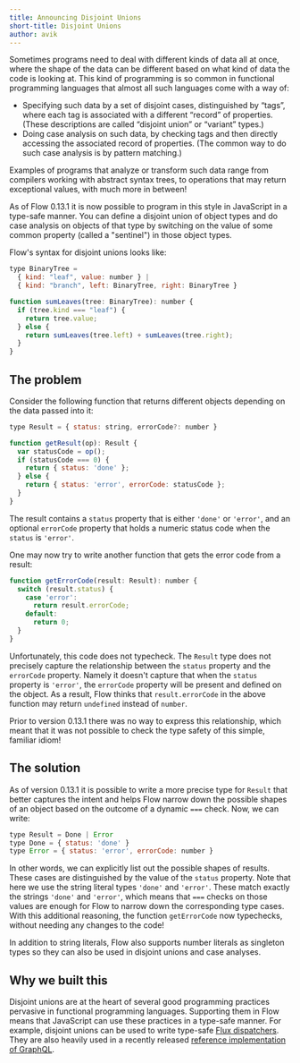 ```yaml
---
title: Announcing Disjoint Unions
short-title: Disjoint Unions
author: avik
---
```


Sometimes programs need to deal with different kinds of data all at once, where the shape of the data can be different based on what kind of data the code is looking at. This kind of programming is so common in functional programming languages that almost all such languages come with a way of:

* Specifying such data by a set of disjoint cases, distinguished by “tags”, where each tag is associated with a different “record” of properties. (These descriptions are called “disjoint union” or “variant” types.)
* Doing case analysis on such data, by checking tags and then directly accessing the associated record of properties. (The common way to do such case analysis is by pattern matching.)

Examples of programs that analyze or transform such data range from compilers working with abstract syntax trees, to operations that may return exceptional values,  with much more in between!

As of Flow 0.13.1 it is now possible to program in this style in JavaScript in a type-safe manner. You can define a disjoint union of object types and do case analysis on objects of that type by switching on the value of some common property (called a "sentinel") in those object types.

Flow's syntax for disjoint unions looks like:

```javascript
type BinaryTree =
  { kind: "leaf", value: number } |
  { kind: "branch", left: BinaryTree, right: BinaryTree }

function sumLeaves(tree: BinaryTree): number {
  if (tree.kind === "leaf") {
    return tree.value;
  } else {
    return sumLeaves(tree.left) + sumLeaves(tree.right);
  }
}
```

<!--truncate-->

## The problem

Consider the following function that returns different objects depending on the data passed into it:

```javascript
type Result = { status: string, errorCode?: number }

function getResult(op): Result {
  var statusCode = op();
  if (statusCode === 0) {
    return { status: 'done' };
  } else {
    return { status: 'error', errorCode: statusCode };
  }
}
```

The result contains a `status` property that is either `'done'` or `'error'`,
and an optional `errorCode` property that holds a numeric status code when the
`status` is `'error'`.

One may now try to write another function that gets the error code from a result:

```javascript
function getErrorCode(result: Result): number {
  switch (result.status) {
    case 'error':
      return result.errorCode;
    default:
      return 0;
  }
}
```

Unfortunately, this code does not typecheck. The `Result` type does not precisely
capture the relationship between the `status` property and the `errorCode` property.
Namely it doesn't capture that when the `status` property is `'error'`, the `errorCode`
property will be present and defined on the object. As a result, Flow thinks that
`result.errorCode` in the above function may return `undefined` instead of `number`.

Prior to version 0.13.1 there was no way to express this relationship, which meant
that it was not possible to check the type safety of this simple, familiar idiom!

## The solution

As of version 0.13.1 it is possible to write a more precise type for `Result`
that better captures the intent and helps Flow narrow down the possible shapes
of an object based on the outcome of a dynamic `===` check. Now, we can write:

```javaScript
type Result = Done | Error
type Done = { status: 'done' }
type Error = { status: 'error', errorCode: number }
```

In other words, we can explicitly list out the possible shapes of results. These
cases are distinguished by the value of the `status` property. Note that here
we use the string literal types `'done'` and `'error'`. These match exactly the strings
`'done'` and `'error'`, which means that `===` checks on those values are enough for
Flow to narrow down the corresponding type cases. With this additional reasoning, the
function `getErrorCode` now typechecks, without needing any changes to the code!

In addition to string literals, Flow also supports number literals as singleton types
so they can also be used in disjoint unions and case analyses.

## Why we built this

Disjoint unions are at the heart of several good programming practices pervasive in functional programming languages. Supporting them in Flow means that JavaScript can use these practices in a type-safe manner. For example, disjoint unions can be used to write type-safe [Flux dispatchers](https://facebook.github.io/flux/docs/dispatcher.html). They are also heavily used in a recently released [reference implementation of GraphQL](https://github.com/graphql/graphql-js).
